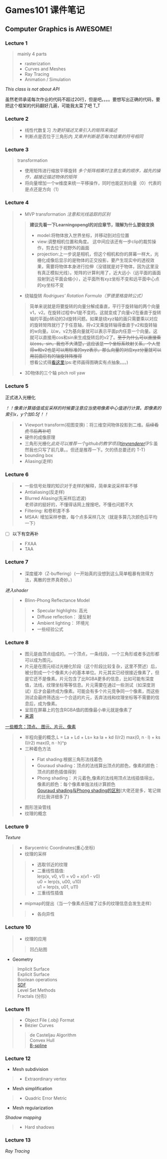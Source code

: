 # Games101 课件笔记 

## Computer Graphics is AWESOME!  

### Lecture 1  

> mainly 4 parts
>* rasterization  
>* Curves and Meshes
>* Ray Tracing 
>* Animation / Simulation

*This class is not about API*  

虽然老师承诺每次作业的代码不超过20行，但是吧。。。。要想写出正确的代码，要把这个框架的代码翻好几遍，可能我太菜了吧 T_T  

### Lecture 2

>* 线性代数复习 *为更好描述叉乘引入的矩阵来描述*
>* 判断点是否位于三角形内 *叉乘并判断是否每次结果的符号相同*

### Lecture 3

>transformation  
>* 使用矩阵进行缩放平移旋转 *多个矩阵相乘时注意左乘的顺序，越先的操作，越接近描述物体的矩阵*
>* 将向量增加一个w维度来统一平移操作，同时也能区别向量（0）代表的是点还是方向（1）

### Lecture 4

>* MVP transformation *注意和光线追踪的区别*
>>**建议先看一下Learningopengl的对应章节，理解为什么要做变换**
>>* model:将物体放入世界坐标，并移动到对应位置
>>* view:调整相机位置和角度。
>>这中间应该还有一步clip的裁剪操作，剪去位于视野外的画面
>>* projection:上一步说是相机，但这个相机和你的屏幕一样大，光栅化成像后显示的是物体的正交投影，要产生现实中的透视效果，需要将物体本身进行拉伸（没错就是对于物体，因为这里没有真正模拟光线）。矩阵的计算利用了，近大远小（远平面的画面投射到近平面会缩小），近平面所有xyz坐标不变和远平面中心点的xy坐标不变
>* 绕轴旋转 *Rodrigues’ Rotation Formula（罗德里格旋转公式）*
>>简单来说就是将要旋转的向量分解成垂直，平行于旋转轴的两个向量v1，v2。在旋转过程中v1是不变的。这就变成了向量v2在垂直于旋转轴的平面p转动的2d旋转问题。如果是绕xyz轴的画只需要乘以对应的旋转矩阵就行了于任意轴，将v2叉乘旋转轴得垂直于v2和旋转轴的w向量。以w，v2为基向量就可以表示平面p内任意一个向量。这就可以直接用cos和sin来生成旋转后的v2了。~~至于为什么可以直接乘以cos，sin，我也不大清楚，这应该是一个坐标系映射关系，个人觉得w和v2也是可以用标准的xyz表示，那么向量的对应xyz分量就可以用前面已有的轴旋转阵推得~~  
想看公式得[看这里](https://blog.csdn.net/zsq306650083/article/details/8773996)(ps:老师画得图确实有点抽象。。。)
>* 3D物体的三个轴 pitch roll yaw

### Lecture 5
正式进入光栅化  

*！！像素计算插值或反采样的时候要注意应当使用像素中心值进行计算。即像素的索引x，y个加0.5f！！*

>* Viewport transform(视图变换)：将三维空间物体投影到二维。~~后续看虎书后再补吧~~
>* 硬件的成像原理  
>* 三角形光栅化*此处可以推荐一个github的教学项目[tinyrenderer](https://github.com/ssloy/tinyrenderer)*(PS:虽然我也只写了前几章。。但还是推荐一下。欠的债总要还的 T-T)  
>* bounding box
>* Aliasing(走样)

### Lecture 6

>* 一些信号处理的知识对于走样的解释，简单来说采样率不够  
>* Antialiasing(反走样)
>* Blurred Aliasing(先采样后滤波)  
老师讲的挺好的，不懂得话网上搜搜吧，不懂也问题不大  
>* Filtering: 和卷积差不多
>* MSAA: 增加采样参数，每个点多采样几次（就是多算几次颜色后平均一下）  
- [ ] 以下有空再补  
  
>* FXAA
>* TAA

### Lecture 7

>* 深度缓冲（Z-buffering）(一开始真的没想到这么简单粗暴有效得方法，离散的世界真奇妙。)  

*进入shader*
>* Blinn-Phong Reflectance Model
>>* Specular highlights: 高光
>>* Diffuse reflection： 漫反射
>>* Ambient lighting： 环境光
>>* 一些经验公式

### Lecture 8
>* 图元是由顶点组成的。一个顶点，一条线段，一个三角形或者多边形都可以成为图元。
>* 片元是在图元经过光栅化阶段（这个阶段比较复杂，这里不赘述）后，被分割成一个个像素大小的基本单位。片元其实已经很接近像素了，但是它还不是像素。片元包含了比RGBA更多的信息，比如可能有深度值，法线，纹理坐标等等信息。片元需要在通过一些测试（如深度测试）后才会最终成为像素。可能会有多个片元竞争同一个像素，而这些测试会最终筛选出一个合适的片元，丢弃法线和纹理坐标等不需要的信息后，成为像素。
>* 呈现在屏幕上的包含RGBA值的图像最小单元就是像素了
>* [来源](https://www.jianshu.com/p/e0c7c64bac22)

[一些概念：顶点、 图元、片元、像素](https://blog.csdn.net/u014800094/article/details/53035889)
>* 半程向量的概念,L = La + Ld + Ls= ka Ia + kd (I/r2) max(0, n · l) + ks (I/r2) max(0, n · h)^p
>* 三种着色方法
>>* Flat shading:根据三角形法线着色
>>* Gouraud shading：顶点的法线算出顶点的颜色，像素的颜色：顶点的颜色插值得到
>>* Phong shading： 片元着色,像素的法线用顶点法线插值得出，像素的颜色：每个像素单独法线计算颜色  
[Gouraud shading与Phong shading的区别](https://zhuanlan.zhihu.com/p/411933220?utm_id=0)(大佬还是多，笔记做的比我详细多了)
>* 图形渲染管线
>* 纹理的概念

### Lecture 9
*Texture*

>* Barycentric Coordinates(重心坐标)
>* 纹理的采样
>>* 选取邻近的纹理
>>* 二重线性插值:  
lerp(x, v0, v1) = v0 + x(v1 - v0)  
u0 = lerp(s, u00, u10)  
u1 = lerp(s, u01, u11)
>>* 三重线性插值
>* mipmap的提出（当一个像素点压缩了过多的纹理信息会发生走样）
>>* 各向异性

### Lecture 10

>* 纹理的应用
>>凹凸贴图

* Geometry
>Implicit Surface  
>Explicit Surface  
> Boolean operations  
> [SDF](https://zhuanlan.zhihu.com/p/536530019?utm_id=0)  
> Level Set Methods  
> Fractals  (分形)

### Lecture 11  

>* Object File (.obj) Format
>* Bézier Curves
>> de Casteljau Algorithm  
>> Convex Hull  
>>[ B-spline](https://zhuanlan.zhihu.com/p/260724041?utm_id=0)


### Lecture 12

* Mesh subdivision 
>* Extraordinary vertex   
* Mesh simplification 
>* Quadric Error Metric
* Mesh regularization

*Shadow mapping*

>* Hard shadows

### Lecture 13  

*Ray Tracing*

